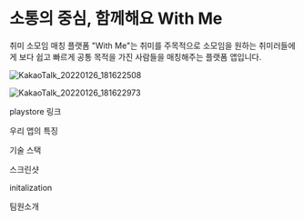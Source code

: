 # 소통의 중심, 함께해요 With Me

취미 소모임 매칭 플랫폼 "With Me"는 
취미를 주목적으로 소모임을 원하는 취미러들에게
보다 쉽고 빠르게 공통 목적을 가진 사람들을 
매칭해주는 플랫폼 앱입니다. 

![KakaoTalk_20220126_181622508](https://user-images.githubusercontent.com/88698607/214502475-b5a8888b-7668-4277-b2e6-4e5e35ac5fa9.jpg)

![KakaoTalk_20220126_181622973](https://user-images.githubusercontent.com/88698607/214502584-9598da83-21b0-4a76-96a8-aa6291495763.jpg)

playstore 링크

우리 앱의 특징

기술 스택

스크린샷

initalization

팀원소개



